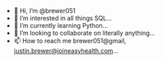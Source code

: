 - 👋 Hi, I’m @brewer051
- 👀 I’m interested in all things SQL...
- 🌱 I’m currently learning Python...
- 💞️ I’m looking to collaborate on literally anything...
- 📫 How to reach me brewer051@gmail, justin.brewer@joineasyhealth.com...

<!---
brewer051/brewer051 is a ✨ special ✨ repository because its `README.md` (this file) appears on your GitHub profile.
You can click the Preview link to take a look at your changes.
--->
